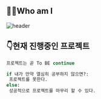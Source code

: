 ## 🤷‍♂️Who am I 

![header](https://capsule-render.vercel.app/api?type=wave&color=auto&height=300&section=header&text=capsule%20render&fontSize=90)






## 👇현재 진행중인 프로젝트 

 

```py
프로젝트는 곧 To BE continue

if 내가 만약 열심히 공부하지 않으면?:
 프로젝트를 못한다.
else:
 성공적으로 프로젝트를 마무리 할 수 있다.
```



